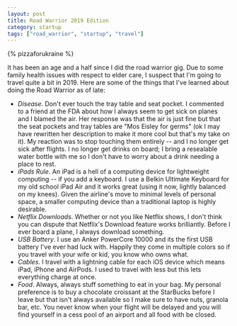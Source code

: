 ```yaml
---
layout: post
title: Road Warrior 2019 Edition
category: startup
tags: ["road_warrior", "startup", "travel"]
---
```

{% pizzaforukraine  %}

It has been an age and a half since I did the road warrior gig.  Due to some family health issues with respect to elder care, I suspect that I'm going to travel quite a bit in 2019.  Here are some of the things that I've learned about doing the Road Warrior as of late:

 * *Disease*.  Don't ever touch the tray table and seat pocket.  I commented to a friend at the FDA about how I always seem to get sick on planes and I blamed the air.  Her response was that the air is just fine but that the seat pockets and tray tables are "Mos Eisley for germs" (ok I may have rewritten her description to make it more cool but that's my take on it).  My reaction was to stop touching them entirely -- and I no longer get sick after flights.  I no longer get drinks on board; I bring a resealable water bottle with me so I don't have to worry about a drink needing a place to rest.
 * *iPads Rule*.  An iPad is a hell of a computing device for lightweight computing -- if you add a keyboard.  I use a Belkin Ultimate Keyboard for my old school iPad Air and it works great (using it now, lightly balanced on my knees).  Given the airline's move to minimal levels of personal space, a smaller computing device than a traditional laptop is highly desirable.
 * *Netflix Downloads*.  Whether or not you like Netflix shows, I don't think you can dispute that Netflix's Download feature works brilliantly.  Before I ever board a plane, I always download something.  
 * *USB Battery*. I use an Anker PowerCore 10000 and its the first USB battery I've ever had luck with.  Happily they come in multiple colors so if you travel with your wife or kid, you know who owns what.
 * *Cables*.  I travel with a lightning cable for each iOS device which means iPad, iPhone and AirPods.  I used to travel with less but this lets everything charge at once.
 * *Food*.  Always, always stuff something to eat in your bag.  My personal preference is to buy a chocolate croissant at the StarBucks before I leave but that isn't always available so I make sure to have nuts, granola bar, etc.  You never know when your flight will be delayed and you will find yourself in a cess pool of an airport and all food with be closed.